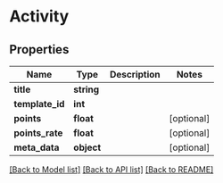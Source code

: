 # Activity

## Properties
Name | Type | Description | Notes
------------ | ------------- | ------------- | -------------
**title** | **string** |  | 
**template_id** | **int** |  | 
**points** | **float** |  | [optional] 
**points_rate** | **float** |  | [optional] 
**meta_data** | **object** |  | [optional] 

[[Back to Model list]](../README.md#documentation-for-models) [[Back to API list]](../README.md#documentation-for-api-endpoints) [[Back to README]](../README.md)


